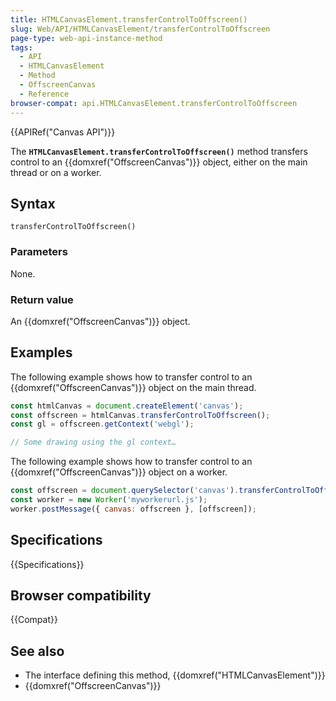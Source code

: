 ```yaml
---
title: HTMLCanvasElement.transferControlToOffscreen()
slug: Web/API/HTMLCanvasElement/transferControlToOffscreen
page-type: web-api-instance-method
tags:
  - API
  - HTMLCanvasElement
  - Method
  - OffscreenCanvas
  - Reference
browser-compat: api.HTMLCanvasElement.transferControlToOffscreen
---
```


{{APIRef("Canvas API")}}

The **`HTMLCanvasElement.transferControlToOffscreen()`** method transfers control to an {{domxref("OffscreenCanvas")}} object, either on the main thread or on a worker.

## Syntax

```js-nolint
transferControlToOffscreen()
```

### Parameters

None.

### Return value

An {{domxref("OffscreenCanvas")}} object.

## Examples

The following example shows how to transfer control to an {{domxref("OffscreenCanvas")}} object on the main thread.

```js
const htmlCanvas = document.createElement('canvas');
const offscreen = htmlCanvas.transferControlToOffscreen();
const gl = offscreen.getContext('webgl');

// Some drawing using the gl context…
```

The following example shows how to transfer control to an {{domxref("OffscreenCanvas")}} object on a worker.

```js
const offscreen = document.querySelector('canvas').transferControlToOffscreen();
const worker = new Worker('myworkerurl.js');
worker.postMessage({ canvas: offscreen }, [offscreen]);
```

## Specifications

{{Specifications}}

## Browser compatibility

{{Compat}}

## See also

- The interface defining this method, {{domxref("HTMLCanvasElement")}}
- {{domxref("OffscreenCanvas")}}
